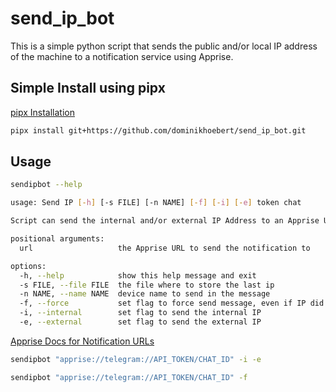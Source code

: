 # send_ip_bot

This is a simple python script that sends the public and/or local IP address of the machine to a notification service using Apprise.

## Simple Install using pipx

[pipx Installation](https://pipx.pypa.io/latest/installation/)

```bash
pipx install git+https://github.com/dominikhoebert/send_ip_bot.git
```
## Usage

```bash
sendipbot --help

usage: Send IP [-h] [-s FILE] [-n NAME] [-f] [-i] [-e] token chat

Script can send the internal and/or external IP Address to an Apprise URL.

positional arguments:
  url                   the Apprise URL to send the notification to

options:
  -h, --help            show this help message and exit
  -s FILE, --file FILE  the file where to store the last ip
  -n NAME, --name NAME  device name to send in the message
  -f, --force           set flag to force send message, even if IP did not change
  -i, --internal        set flag to send the internal IP
  -e, --external        set flag to send the external IP
```

[Apprise Docs for Notification URLs](https://pypi.org/project/apprise/)

```bash
sendipbot "apprise://telegram://API_TOKEN/CHAT_ID" -i -e
```

```bash
sendipbot "apprise://telegram://API_TOKEN/CHAT_ID" -f
```

